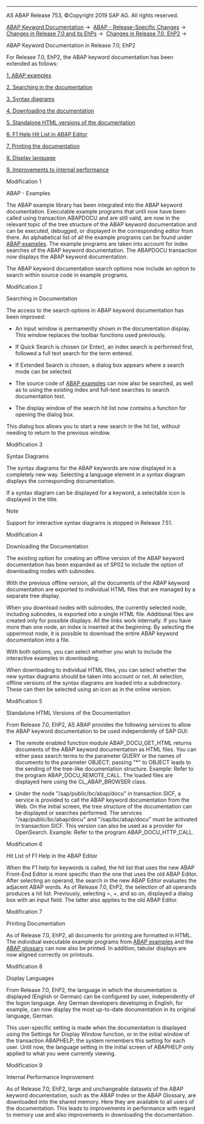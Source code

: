   

* * *

AS ABAP Release 753, ©Copyright 2019 SAP AG. All rights reserved.

[ABAP Keyword Documentation](https://help.sap.com/doc/abapdocu_753_index_htm/7.53/en-US/abenabap.htm) →  [ABAP - Release-Specific Changes](https://help.sap.com/doc/abapdocu_753_index_htm/7.53/en-US/abennews.htm) →  [Changes in Release 7.0 and its EhPs](https://help.sap.com/doc/abapdocu_753_index_htm/7.53/en-US/abennews-70_ehps.htm) →  [Changes in Release 7.0, EhP2](https://help.sap.com/doc/abapdocu_753_index_htm/7.53/en-US/abennews-71.htm) → 

ABAP Keyword Documentation in Release 7.0, EhP2

For Release 7.0, EhP2, the ABAP keyword documentation has been extended as follows:

[1\. ABAP examples](#!ABAP_MODIFICATION_1@1@)

[2\. Searching in the documentation](#!ABAP_MODIFICATION_2@2@)

[3\. Syntax diagrams](#!ABAP_MODIFICATION_3@3@)

[4\. Downloading the documentation](#!ABAP_MODIFICATION_4@4@)

[5\. Standalone HTML versions of the documentation](#!ABAP_MODIFICATION_5@5@)

[6\. F1 Help Hit List in ABAP Editor](#!ABAP_MODIFICATION_6@6@)

[7\. Printing the documentation](#!ABAP_MODIFICATION_7@7@)

[8\. Display language](#!ABAP_MODIFICATION_8@8@)

[9\. Improvements to internal performance](#!ABAP_MODIFICATION_9@9@)

Modification 1

ABAP - Examples

The ABAP example library has been integrated into the ABAP keyword documentation. Executable example programs that until now have been called using transaction ABAPDOCU and are still valid, are now in the relevant topic of the tree structure of the ABAP keyword documentation and can be executed, debugged, or displayed in the corresponding editor from there. An alphabetical list of all the example programs can be found under [ABAP examples](https://help.sap.com/doc/abapdocu_753_index_htm/7.53/en-US/abenabap_examples.htm). The example programs are taken into account for index searches of the ABAP keyword documentation. The ABAPDOCU transaction now displays the ABAP keyword documentation.

The ABAP keyword documentation search options now include an option to search within source code in example programs.

Modification 2

Searching in Documentation

The access to the search options in ABAP keyword documentation has been improved:

-   An input window is permamently shown in the documentation display. This window replaces the toolbar functions used previously.
    

-   If Quick Search is chosen (or Enter), an index search is performed first, followed a full text search for the term entered.

-   If Extended Search is chosen, a dialog box appears where a search mode can be selected.

-   The source code of [ABAP examples](https://help.sap.com/doc/abapdocu_753_index_htm/7.53/en-US/abenabap_examples.htm) can now also be searched, as well as to using the existing index and full-text searches to search documentation text.
    
-   The display window of the search hit list now contains a function for opening the dialog box.
    

This dialog box allows you to start a new search in the hit list, without needing to return to the previous window.

Modification 3

Syntax Diagrams

The syntax diagrams for the ABAP keywords are now displayed in a completely new way. Selecting a language element in a syntax diagram displays the corresponding documentation.

If a syntax diagram can be displayed for a keyword, a selectable icon is displayed in the title.

Note

Support for interactive syntax diagrams is stopped in Release 7.51.

Modification 4

Downloading the Documentation

The existing option for creating an offline version of the ABAP keyword documentation has been expanded as of SP02 to include the option of downloading nodes with subnodes.

With the previous offline version, all the documents of the ABAP keyword documentation are exported to individual HTML files that are managed by a separate tree display.

When you download nodes with subnodes, the currently selected node, including subnodes, is exported into a single HTML file. Additional files are created only for possible displays. All the links work internally. If you have more than one node, an index is inserted at the beginning. By selecting the uppermost node, it is possible to download the entire ABAP keyword documentation into a file.

With both options, you can select whether you wish to include the interactive examples in downloading.

When downloading to individual HTML files, you can select whether the new syntax diagrams should be taken into account or not. At selection, offline versions of the syntax diagrams are loaded into a subdirectory. These can then be selected using an icon as in the online version.

Modification 5

Standalone HTML Versions of the Documentation

From Release 7.0, EhP2, AS ABAP provides the following services to allow the ABAP keyword documentation to be used independently of SAP GUI:

-   The remote enabled function module ABAP\_DOCU\_GET\_HTML returns documents of the ABAP keyword documentation as HTML files. You can either pass search terms to the parameter QUERY or the names of documents to the parameter OBJECT; passing "\*" to OBJECT leads to the sending of the tree-like documentation structure.
    Example:
    Refer to the program ABAP\_DOCU\_REMOTE\_CALL. The loaded files are displayed here using the CL\_ABAP\_BROWSER class.
    
-   Under the node "/sap/public/bc/abap/docu" in transaction SICF, a service is provided to call the ABAP keyword documentation from the Web. On the initial screen, the tree structure of the documentation can be displayed or searches performed. The services "/sap/public/bc/abap/docu" and "/sap/bc/abap/docu" must be activated in transaction SICF. This version can also be used as a provider for OpenSearch.
    Example:
    Refer to the program ABAP\_DOCU\_HTTP\_CALL.
    

Modification 6

Hit List of F1 Help in the ABAP Editor

When the F1 help for keywords is called, the hit list that uses the new ABAP Front-End Editor is more specific than the one that uses the old ABAP Editor. After selecting an operand, the search in the new ABAP Editor evaluates the adjacent ABAP words. As of Release 7.0, EhP2, the selection of all operands produces a hit list. Previously, selecting \=, +, and so on, displayed a dialog box with an input field. The latter also applies to the old ABAP Editor.

Modification 7

Printing Documentation

As of Release 7.0, EhP2, all documents for printing are formatted in HTML. The individual executable example programs from [ABAP examples](https://help.sap.com/doc/abapdocu_753_index_htm/7.53/en-US/abenabap_examples.htm) and the [ABAP glossary](https://help.sap.com/doc/abapdocu_753_index_htm/7.53/en-US/abenabap_glossary.htm) can now also be printed. In addition, tabular displays are now aligned correctly on printouts.

Modification 8

Display Languages

From Release 7.0, EhP2, the language in which the documentation is displayed (English or German) can be configured by user, independently of the logon language. Any German developers developing in English, for example, can now display the most up-to-date documentation in its original language, German.

This user-specific setting is made when the documentation is displayed using the Settings for Display Window function, or in the initial window of the transaction ABAPHELP; the system remembers this setting for each user. Until now, the language setting in the initial screen of ABAPHELP only applied to what you were currently viewing.

Modification 9

Internal Performance Improvement

As of Release 7.0, EhP2, large and unchangeable datasets of the ABAP keyword documentation, such as the ABAP Index or the ABAP Glossary, are downloaded into the shared memory. Here they are available to all users of the documentation. This leads to improvements in performance with regard to memory use and also improvements in downloading the documentation.